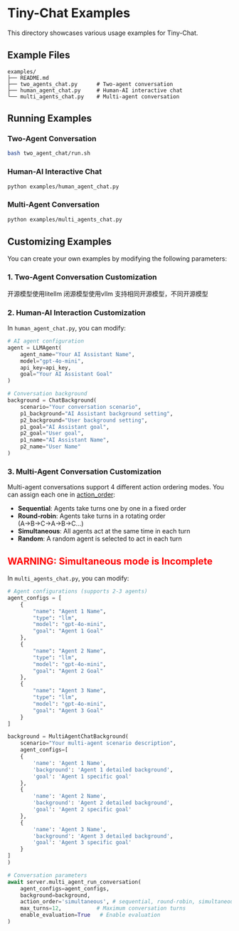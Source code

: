 # Tiny-Chat Examples

This directory showcases various usage examples for Tiny-Chat.

## Example Files

```
examples/
├── README.md
├── two_agents_chat.py      # Two-agent conversation
├── human_agent_chat.py     # Human-AI interactive chat
└── multi_agents_chat.py    # Multi-agent conversation
```

## Running Examples

### Two-Agent Conversation

```bash
bash two_agent_chat/run.sh
```

### Human-AI Interactive Chat

```bash
python examples/human_agent_chat.py
```

### Multi-Agent Conversation

```bash
python examples/multi_agents_chat.py
```

## Customizing Examples

You can create your own examples by modifying the following parameters:

### 1. Two-Agent Conversation Customization

开源模型使用litellm
闭源模型使用vllm
支持相同开源模型，不同开源模型

### 2. Human-AI Interaction Customization

In `human_agent_chat.py`, you can modify:

```python
# AI agent configuration
agent = LLMAgent(
    agent_name="Your AI Assistant Name",
    model="gpt-4o-mini",
    api_key=api_key,
    goal="Your AI Assistant Goal"
)

# Conversation background
background = ChatBackground(
    scenario="Your conversation scenario",
    p1_background="AI Assistant background setting",
    p2_background="User background setting",
    p1_goal="AI Assistant goal",
    p2_goal="User goal",
    p1_name="AI Assistant Name",
    p2_name="User Name"
)
```

### 3. Multi-Agent Conversation Customization

Multi-agent conversations support 4 different action ordering modes. You can assign each one in [action_order](/tiny-chat/examples/multi_agents_chat.py#L74):

- **Sequential**: Agents take turns one by one in a fixed order
- **Round-robin**: Agents take turns in a rotating order (A→B→C→A→B→C...)
- **Simultaneous**: All agents act at the same time in each turn
- **Random**: A random agent is selected to act in each turn

## <span style="color: red;">WARNING: Simultaneous mode is Incomplete</span>

In `multi_agents_chat.py`, you can modify:

```python
# Agent configurations (supports 2-3 agents)
agent_configs = [
    {
        "name": "Agent 1 Name",
        "type": "llm",
        "model": "gpt-4o-mini",
        "goal": "Agent 1 Goal"
    },
    {
        "name": "Agent 2 Name",
        "type": "llm",
        "model": "gpt-4o-mini",
        "goal": "Agent 2 Goal"
    },
    {
        "name": "Agent 3 Name",
        "type": "llm",
        "model": "gpt-4o-mini",
        "goal": "Agent 3 Goal"
    }
]

background = MultiAgentChatBackground(
    scenario="Your multi-agent scenario description",
    agent_configs=[
    {
        'name': 'Agent 1 Name',
        'background': 'Agent 1 detailed background',
        'goal': 'Agent 1 specific goal'
    },
    {
        'name': 'Agent 2 Name',
        'background': 'Agent 2 detailed background',
        'goal': 'Agent 2 specific goal'
    },
    {
        'name': 'Agent 3 Name',
        'background': 'Agent 3 detailed background',
        'goal': 'Agent 3 specific goal'
    }
]
)

# Conversation parameters
await server.multi_agent_run_conversation(
    agent_configs=agent_configs,
    background=background,
    action_order='simultaneous', # sequential, round-robin, simultaneous, random
    max_turns=12,           # Maximum conversation turns
    enable_evaluation=True   # Enable evaluation
)
```
